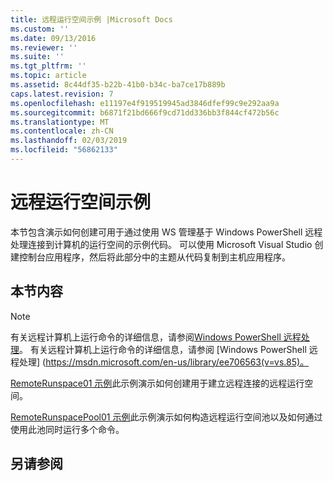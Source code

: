```yaml
---
title: 远程运行空间示例 |Microsoft Docs
ms.custom: ''
ms.date: 09/13/2016
ms.reviewer: ''
ms.suite: ''
ms.tgt_pltfrm: ''
ms.topic: article
ms.assetid: 8c44df35-b22b-41b0-b34c-ba7ce17b889b
caps.latest.revision: 7
ms.openlocfilehash: e11197e4f919519945ad3846dfef99c9e292aa9a
ms.sourcegitcommit: b6871f21bd666f9cd71dd336bb3f844cf472b56c
ms.translationtype: MT
ms.contentlocale: zh-CN
ms.lasthandoff: 02/03/2019
ms.locfileid: "56862133"
---
```

# <a name="remote-runspace-samples"></a>远程运行空间示例

本节包含演示如何创建可用于通过使用 WS 管理基于 Windows PowerShell 远程处理连接到计算机的运行空间的示例代码。 可以使用 Microsoft Visual Studio 创建控制台应用程序，然后将此部分中的主题从代码复制到主机应用程序。

## <a name="in-this-section"></a>本节内容

> [!NOTE]
> 有关远程计算机上运行命令的详细信息，请参阅[Windows PowerShell 远程处理](https://msdn.microsoft.com/en-us/library/ee706563(v=vs.85).aspx)。
> 有关远程计算机上运行命令的详细信息，请参阅 [Windows PowerShell 远程处理] (https://msdn.microsoft.com/en-us/library/ee706563(v=vs.85)。

 [RemoteRunspace01 示例](./remoterunspace01-sample.md)此示例演示如何创建用于建立远程连接的远程运行空间。

 [RemoteRunspacePool01 示例](./remoterunspacepool01-sample.md)此示例演示如何构造远程运行空间池以及如何通过使用此池同时运行多个命令。

## <a name="see-also"></a>另请参阅
